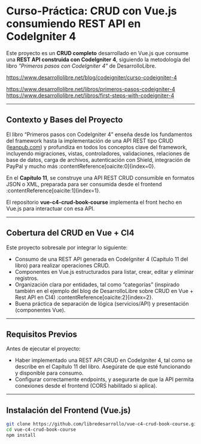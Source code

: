 #  Curso-Práctica: CRUD con Vue.js consumiendo REST API en CodeIgniter 4

Este proyecto es un **CRUD completo** desarrollado en Vue.js que consume una **REST API construida con CodeIgniter 4**, siguiendo la metodología del libro _"Primeros pasos con CodeIgniter 4"_ de DesarrolloLibre.

https://www.desarrollolibre.net/blog/codeigniter/curso-codeigniter-4

https://www.desarrollolibre.net/libros/primeros-pasos-codeigniter-4 https://www.desarrollolibre.net/libros/first-steps-with-codeigniter-4


---

##  Contexto y Bases del Proyecto

El libro “Primeros pasos con CodeIgniter 4” enseña desde los fundamentos del framework hasta la implementación de una API REST tipo CRUD ([leanpub.com](https://leanpub.com/getting-started-codeigniter)) y profundiza en todos los conceptos clave del framework, incluyendo migraciones, vistas, controladores, validaciones, relaciones de base de datos, carga de archivos, autenticación con Shield, integración de PayPal y mucho más :contentReference[oaicite:0]{index=0}.

En el **Capítulo 11**, se construye una API REST CRUD consumible en formatos JSON o XML, preparada para ser consumida desde el frontend :contentReference[oaicite:1]{index=1}.

El repositorio **vue-c4-crud-book-course** implementa el front hecho en Vue.js para interactuar con esa API.

---

##  Cobertura del CRUD en Vue + CI4

Este proyecto sobresale por integrar lo siguiente:

- Consumo de una REST API generada en CodeIgniter 4 (Capítulo 11 del libro) para realizar operaciones CRUD.
- Componentes en Vue.js estructurados para listar, crear, editar y eliminar registros.
- Organización clara por entidades, tal como “categorías” (inspirado también en el ejemplo del blog de DesarrolloLibre sobre CRUD en Vue + Rest API en CI4) :contentReference[oaicite:2]{index=2}.
- Buena práctica de separación de lógica (servicios/API) y presentación (componentes Vue).

---

##  Requisitos Previos

Antes de ejecutar el proyecto:

- Haber implementado una REST API CRUD en CodeIgniter 4, tal como se describe en el Capítulo 11 del libro. Asegúrate de que esté funcionando y disponible para consumo.
- Configurar correctamente endpoints, y asegurarte de que la API permita conexiones desde el frontend (CORS habilitado si aplica).

---

##  Instalación del Frontend (Vue.js)

```bash
git clone https://github.com/libredesarrollo/vue-c4-crud-book-course.git
cd vue-c4-crud-book-course
npm install
